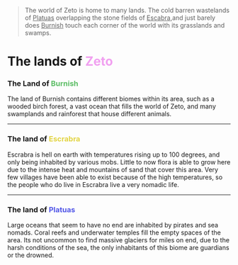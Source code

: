 >The world of Zeto is home to many lands. The cold barren wastelands of  <u>Platuas</u> overlapping the stone fields of <u>Escabra</u>,and just barely does <u>Burnish</u> touch each corner of the world with its grasslands and swamps.


# The lands of <font color =F1A0F0 >Zeto </font>

### The Land of <font color=5CBD65>Burnish </font>

The land of Burnish contains different biomes within its area, such as a wooded birch forest, a vast ocean that fills the world of Zeto, and many swamplands and rainforest that house different animals. 

---
### The land of<font color =E2D444> Escrabra</font>
Escrabra is hell on earth with temperatures rising up to 100 degrees, and only being inhabited by various mobs. Little to now flora is able to grow here due to the intense heat and mountains of sand that cover this area. Very few villages have been able to exist because of the high temperatures, so the people who do live in Escrabra live a very nomadic life. 


---
### The land of <font color=  5257E7>Platuas</font>

Large oceans that seem to have no end are inhabited by pirates and sea nomads. Coral reefs and underwater temples fill the empty spaces of the area. Its not uncommon to find massive glaciers for miles on end, due to the harsh conditions of the sea, the only inhabitants of this biome are guardians or the drowned. 